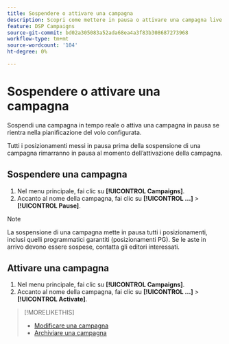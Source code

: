 ```yaml
---
title: Sospendere o attivare una campagna
description: Scopri come mettere in pausa o attivare una campagna live.
feature: DSP Campaigns
source-git-commit: bd02a305083a52ada68ea4a3f83b308687273968
workflow-type: tm+mt
source-wordcount: '104'
ht-degree: 0%

---
```


# Sospendere o attivare una campagna

Sospendi una campagna in tempo reale o attiva una campagna in pausa se rientra nella pianificazione del volo configurata.

Tutti i posizionamenti messi in pausa prima della sospensione di una campagna rimarranno in pausa al momento dell’attivazione della campagna.

## Sospendere una campagna

1. Nel menu principale, fai clic su **[!UICONTROL Campaigns]**.
1. Accanto al nome della campagna, fai clic su  **[!UICONTROL ...]** > **[!UICONTROL Pause]**.

>[!NOTE]
>
>La sospensione di una campagna mette in pausa tutti i posizionamenti, inclusi quelli programmatici garantiti (posizionamenti PG). Se le aste in arrivo devono essere sospese, contatta gli editori interessati.

## Attivare una campagna

1. Nel menu principale, fai clic su **[!UICONTROL Campaigns]**.
1. Accanto al nome della campagna, fai clic su  **[!UICONTROL ...]** > **[!UICONTROL Activate]**.

>[!MORELIKETHIS]
>
>* [Modificare una campagna](campaign-edit.md)
>* [Archiviare una campagna](campaign-archive-unarchive.md)
